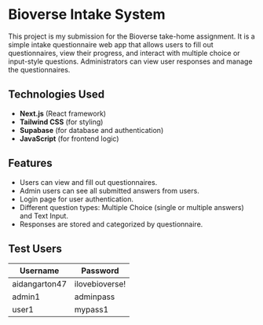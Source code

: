# Bioverse Intake System

This project is my submission for the Bioverse take-home assignment. It is a simple intake questionnaire web app that allows users to fill out questionnaires, view their progress, and interact with multiple choice or input-style questions. Administrators can view user responses and manage the questionnaires.

## Technologies Used

- **Next.js** (React framework)
- **Tailwind CSS** (for styling)
- **Supabase** (for database and authentication)
- **JavaScript** (for frontend logic)

## Features

- Users can view and fill out questionnaires.
- Admin users can see all submitted answers from users.
- Login page for user authentication.
- Different question types: Multiple Choice (single or multiple answers) and Text Input.
- Responses are stored and categorized by questionnaire.

## Test Users

| Username      | Password       |
| ------------- | -------------- |
| aidangarton47 | ilovebioverse! |
| admin1        | adminpass      |
| user1         | mypass1        |
